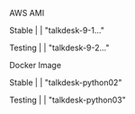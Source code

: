AWS AMI

Stable | | "talkdesk-9-1..."

Testing | | "talkdesk-9-2..."



Docker Image

Stable | | "talkdesk-python02"

Testing | | "talkdesk-python03"

